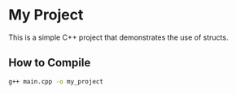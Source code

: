 # My Project
This is a simple C++ project that demonstrates the use of structs.

## How to Compile
```sh
g++ main.cpp -o my_project